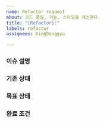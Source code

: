 ```yaml
---
name: Refactor request
about: 코드 품질, 기능, 스타일을 개선한다.
title: "[Refactor]:"
labels: refactor
assignees: KingDonggyu

---
```


### 이슈 설명

### 기존 상태

### 목표 상태

### 완료 조건
